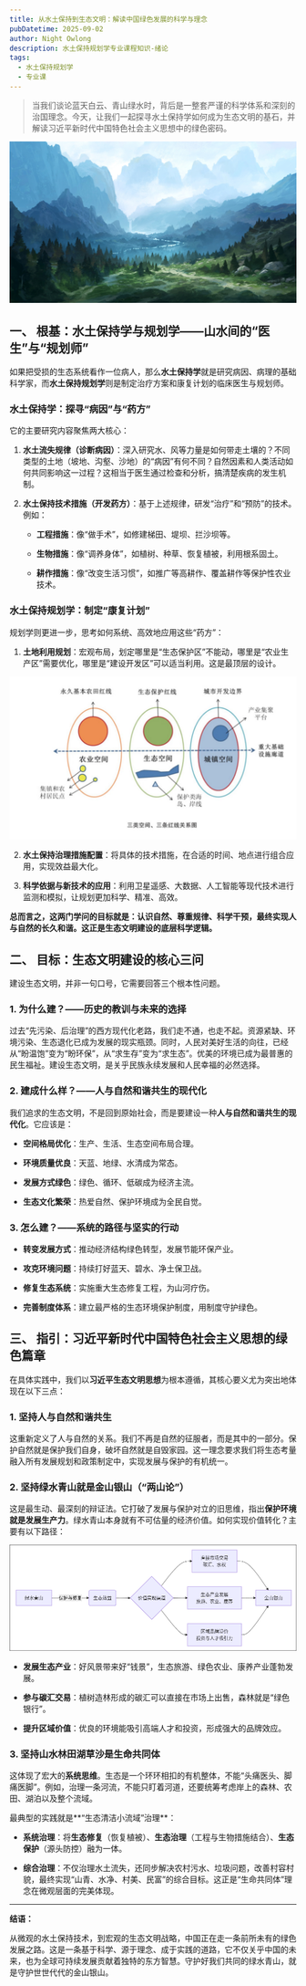 ```yaml
---
title: 从水土保持到生态文明：解读中国绿色发展的科学与理念
pubDatetime: 2025-09-02
author: Night Owlong
description: 水土保持规划学专业课程知识-绪论
tags:
  - 水土保持规划学
  - 专业课
---
```

> 当我们谈论蓝天白云、青山绿水时，背后是一整套严谨的科学体系和深刻的治国理念。今天，让我们一起探寻水土保持学如何成为生态文明的基石，并解读习近平新时代中国特色社会主义思想中的绿色密码。

![]()![landscape.png](../../assets/images/landscape.png)

## 一、 根基：水土保持学与规划学——山水间的“医生”与“规划师”

如果把受损的生态系统看作一位病人，那么**水土保持学**就是研究病因、病理的基础科学家，而**水土保持规划学**则是制定治疗方案和康复计划的临床医生与规划师。

### **水土保持学：探寻“病因”与“药方”**

它的主要研究内容聚焦两大核心：

1. **水土流失规律（诊断病因）**：深入研究水、风等力量是如何带走土壤的？不同类型的土地（坡地、沟壑、沙地）的“病因”有何不同？自然因素和人类活动如何共同影响这一过程？这相当于医生通过检查和分析，搞清楚疾病的发生机制。
    
2. **水土保持技术措施（开发药方）**：基于上述规律，研发“治疗”和“预防”的技术。例如：
    
    - **工程措施**：像“做手术”，如修建梯田、堤坝、拦沙坝等。
        
    - **生物措施**：像“调养身体”，如植树、种草、恢复植被，利用根系固土。
        
    - **耕作措施**：像“改变生活习惯”，如推广等高耕作、覆盖耕作等保护性农业技术。
        

### **水土保持规划学：制定“康复计划”**

规划学则更进一步，思考如何系统、高效地应用这些“药方”：

1. **土地利用规划**：宏观布局，划定哪里是“生态保护区”不能动，哪里是“农业生产区”需要优化，哪里是“建设开发区”可以适当利用。这是最顶层的设计。

![三类空间、三条红线关系图](../../assets/images/水土保持规划学/绪论/三类空间、三条红线关系图.png)

2. **水土保持治理措施配置**：将具体的技术措施，在合适的时间、地点进行组合应用，实现效益最大化。
    
3. **科学依据与新技术的应用**：利用卫星遥感、大数据、人工智能等现代技术进行监测和模拟，让规划更加科学、精准、高效。
    

**总而言之，这两门学问的目标就是：认识自然、尊重规律、科学干预，最终实现人与自然的长久和谐。这正是生态文明建设的底层科学逻辑。**

## 二、 目标：生态文明建设的核心三问

建设生态文明，并非一句口号，它需要回答三个根本性问题。

### **1. 为什么建？——历史的教训与未来的选择**

过去“先污染、后治理”的西方现代化老路，我们走不通，也走不起。资源紧缺、环境污染、生态退化已成为发展的现实瓶颈。同时，人民对美好生活的向往，已经从“盼温饱”变为“盼环保”，从“求生存”变为“求生态”。优美的环境已成为最普惠的民生福祉。建设生态文明，是关乎民族永续发展和人民幸福的必然选择。

### **2. 建成什么样？——人与自然和谐共生的现代化**

我们追求的生态文明，不是回到原始社会，而是要建设一种**人与自然和谐共生的现代化**。它应该是：

- **空间格局优化**：生产、生活、生态空间布局合理。
    
- **环境质量优良**：天蓝、地绿、水清成为常态。
    
- **发展方式绿色**：绿色、循环、低碳成为经济主流。
    
- **生态文化繁荣**：热爱自然、保护环境成为全民自觉。
    

### **3. 怎么建？——系统的路径与坚实的行动**

- **转变发展方式**：推动经济结构绿色转型，发展节能环保产业。
    
- **攻克环境问题**：持续打好蓝天、碧水、净土保卫战。
    
- **修复生态系统**：实施重大生态修复工程，为山河疗伤。
    
- **完善制度体系**：建立最严格的生态环境保护制度，用制度守护绿色。
    

## 三、 指引：习近平新时代中国特色社会主义思想的绿色篇章

在具体实践中，我们以**习近平生态文明思想**为根本遵循，其核心要义尤为突出地体现在以下三点：

### **1. 坚持人与自然和谐共生**

这重新定义了人与自然的关系。我们不再是自然的征服者，而是其中的一部分。保护自然就是保护我们自身，破坏自然就是自毁家园。这一理念要求我们将生态考量融入所有发展规划和政策制定中，实现发展与保护的有机统一。

### **2. 坚持绿水青山就是金山银山（“两山论”）**

这是最生动、最深刻的辩证法。它打破了发展与保护对立的旧思维，指出**保护环境就是发展生产力**。绿水青山本身就有不可估量的经济价值。如何实现价值转化？主要有以下路径：

![生态效益怎样转化为经济效益](../../assets/images/水土保持规划学/绪论/生态效益怎样转换为经济效益.png)

- **发展生态产业**：好风景带来好“钱景”，生态旅游、绿色农业、康养产业蓬勃发展。
    
- **参与碳汇交易**：植树造林形成的碳汇可以直接在市场上出售，森林就是“绿色银行”。
    
- **提升区域价值**：优良的环境能吸引高端人才和投资，形成强大的品牌效应。
    

### **3. 坚持山水林田湖草沙是生命共同体**

这体现了宏大的**系统思维**。生态是一个环环相扣的有机整体，不能“头痛医头、脚痛医脚”。例如，治理一条河流，不能只盯着河道，还要统筹考虑岸上的森林、农田、湖泊以及整个流域。

最典型的实践就是**“生态清洁小流域”治理**：

- **系统治理**：将**生态修复**（恢复植被）、**生态治理**（工程与生物措施结合）、**生态保护**（源头防控）融为一体。
    
- **综合治理**：不仅治理水土流失，还同步解决农村污水、垃圾问题，改善村容村貌，最终实现“山青、水净、村美、民富”的综合目标。这正是“生命共同体”理念在微观层面的完美体现。
    

---

**结语：**

从微观的水土保持技术，到宏观的生态文明战略，中国正在走一条前所未有的绿色发展之路。这是一条基于科学、源于理念、成于实践的道路，它不仅关乎中国的未来，也为全球可持续发展贡献着独特的东方智慧。守护好我们共同的绿水青山，就是守护世世代代的金山银山。
